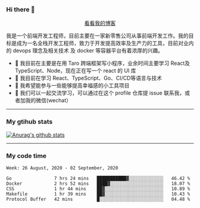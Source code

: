 ### Hi there 👋

<p align="center">
  <a href="https://real-jacket.github.io/">看看我的博客</a>
</p>

我是一个前端开发工程师，目前主要在一家新零售公司从事前端开发工作。我的目标是成为一名全栈开发工程师，致力于开发提高效率及生产力的工具，目前对业内的 devops 理念及相关技术 及 docker 等容器平台有着浓厚的兴趣。

- 🔭 我目前在主要是在用 Taro 跨端框架写小程序，业余时间主要学习 React及 TypeScript、Node，现在正在写一个 react 的 UI 库 
- 🌱 我目前在学习 React、TypeScript、Go、CI/CD等语言与技术
- 👯 我希望能参与一些能够提高幸福感的小工具项目
- 💬 我们可以一起交流学习，可以通过在这个 profile 仓库提 issue 联系我，或者加我的微信(wechat）

***

### My gtihub stats

[![Anurag's github stats](https://github-readme-stats.vercel.app/api?username=real-jacket)](https://github.com/anuraghazra/github-readme-stats)

***

### My code time

<!--START_SECTION:waka-->
```text
Week: 26 August, 2020 - 02 September, 2020

Go                7 hrs 24 mins   ███████████▓░░░░░░░░░░░░░   46.42 % 
Docker            2 hrs 52 mins   ████▓░░░░░░░░░░░░░░░░░░░░   18.07 % 
CSS               1 hr 44 mins    ██▓░░░░░░░░░░░░░░░░░░░░░░   10.89 % 
Makefile          1 hr 39 mins    ██▓░░░░░░░░░░░░░░░░░░░░░░   10.43 % 
Protocol Buffer   42 mins         █░░░░░░░░░░░░░░░░░░░░░░░░   04.48 % 
```
<!--END_SECTION:waka-->
